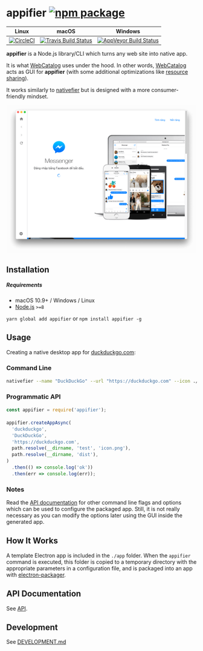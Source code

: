 # appifier [![npm package](https://img.shields.io/npm/v/@webcatalog/appifier.svg)](https://www.npmjs.org/package/@webcatalog/appifier)

| Linux | macOS | Windows |
| ----- | ----- | ------- |
| [![CircleCI](https://circleci.com/gh/webcatalog/appifier.svg?style=svg&circle-token=f2513ee30140f077d85b0c269d1d9ce36464f015)](https://circleci.com/gh/webcatalog/appifier) | [![Travis Build Status](https://travis-ci.org/webcatalog/appifier.svg?branch=master)](https://travis-ci.org/webcatalog/appifier) | [![AppVeyor Build Status](https://ci.appveyor.com/api/projects/status/github/webcatalog/appifier?branch=master&svg=true)](https://ci.appveyor.com/project/webcatalog/appifier/branch/master) |

**appifier** is a Node.js library/CLI which turns any web site into native app.

It is what [WebCatalog](https://github.com/webcatalog/webcatalog) uses under the hood. In other words, [WebCatalog](https://github.com/webcatalog/webcatalog) acts as GUI for **appifier** (with some additional optimizations like [resource sharing](https://github.com/webcatalog/webcatalog/issues/171)).

It works similarly to [nativefier](https://github.com/jiahaog/Nativefier) but is designed with a more consumer-friendly mindset.

![Facebook Messenger app for macOS, created with appifier](/screenshot.png)

## Installation
##### Requirements
- macOS 10.9+ / Windows / Linux
- [Node.js](https://nodejs.org/) `>=8`

`yarn global add appifier` or `npm install appifier -g`

## Usage
Creating a native desktop app for [duckduckgo.com](https://duckduckgo.com):

### Command Line
```bash
nativefier --name "DuckDuckGo" --url "https://duckduckgo.com" --icon ./icon.png
```

### Programmatic API
```js
const appifier = require('appifier');

appifier.createAppAsync(
  'duckduckgo',
  'DuckDuckGo',
  'https://duckduckgo.com',
  path.resolve(__dirname, 'test', 'icon.png'),
  path.resolve(__dirname, 'dist'),
)
  .then(() => console.log('ok'))
  .then(err => console.log(err));
```

### Notes
Read the [API documentation](API.md) for other command line flags and options which can be used to configure the packaged app. Still, it is not really necessary as you can modify the options later using the GUI inside the generated app.

## How It Works
A template Electron app is included in the `./app` folder. When the `appifier` command is executed, this folder is copied to a temporary directory with the appropriate parameters in a configuration file, and is packaged into an app with [electron-packager](https://github.com/electron-userland/electron-packager).

## API Documentation
See [API](API.md).

## Development
See [DEVELOPMENT.md](DEVELOPMENT.md)
